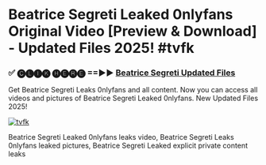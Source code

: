 # Beatrice Segreti Leaked 0nlyfans Original Video [Preview & Download] - Updated Files 2025! #tvfk

<h3>✅ 🅒🅛🅘🅚 🅗🅔🅡🅔 ==►► <a href="https://mediafile.pages.dev?q=Beatrice+Segreti&ref=B5R" rel="nofollow">Beatrice Segreti Updated Files</a></h3>

Get Beatrice Segreti Leaks 0nlyfans and all content. Now you can access all videos and pictures of Beatrice Segreti Leaked 0nlyfans. New Updated Files 2025!

[![tvfk](https://github.com/user-attachments/assets/f5210949-1d50-4880-9bd9-f37c6975c838)](https://mediafile.pages.dev?q=Beatrice+Segreti&ref=B5R)

Beatrice Segreti Leaked 0nlyfans leaks video, Beatrice Segreti Leaks 0nlyfans leaked pictures, Beatrice Segreti Leaked explicit private content leaks